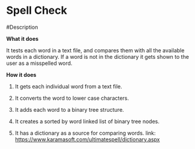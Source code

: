 #							Spell Check

#Description

**What it does**

It tests each word in a text file, and compares them with all the available words in a dictionary.
If a word is not in the dictionary it gets shown to the user as a misspelled word.

**How it does**

1. It gets each individual word from a text file.

2. It converts the word to lower case characters.

3. It adds each word to a binary tree structure.

4. It creates a sorted by word linked list of binary tree nodes.

5. It has a dictionary as a source for comparing words. link: https://www.karamasoft.com/ultimatespell/dictionary.aspx
